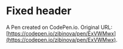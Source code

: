 # Fixed header

A Pen created on CodePen.io. Original URL: [https://codepen.io/zibinova/pen/ExVWMwx](https://codepen.io/zibinova/pen/ExVWMwx).


